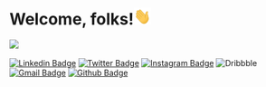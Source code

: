 <h1 align="left" >Welcome, folks!<img src="https://raw.githubusercontent.com/ABSphreak/ABSphreak/master/gifs/Hi.gif" width="30px" height="30px"></h1>
<img src="./pastle test.png">

[![Linkedin Badge](https://img.shields.io/badge/-subhadep-blue?style=flat&logo=Linkedin&logoColor=white&link=https://www.linkedin.com)](https://www.linkedin.com)
[![Twitter Badge](https://img.shields.io/badge/-@_Aura-1ca0f1?style=flat&labelColor=1ca0f1&logo=twitter&logoColor=white&link=https://twitter.com/_Aura)](https://twitter.com/_Aura)
[![Instagram Badge](https://img.shields.io/badge/-@_Aura-purple?style=flat&logo=instagram&logoColor=white&link=https://instagram.com/_Aura/)](https://instagram.com/_Aura)
![Dribbble](https://img.shields.io/badge/-Aura-EA4C89?style=flat&logo=dribbble&logoColor=white)
[![Gmail Badge](https://img.shields.io/badge/-subhadeep-c14438?style=flat&logo=Gmail&logoColor=white&link=mailto:subhadeep@gmail.com)](mailto:subhadeep@gmail.com)
[![Github Badge](http://img.shields.io/badge/-Aura_Subhadeep-black?style=flat-square&logo=github&link=https://github.com/Defcon27/)](https://[[github.com/Defcon27](https://github.com/Aura-Subhadeep)](https://github.com/Aura-Subhadeep)/) 
